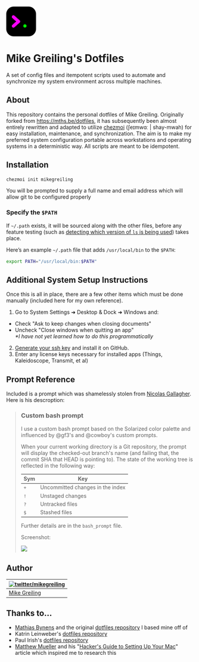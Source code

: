 ![](assets/dotfiles-icon-80x80.png)

# Mike Greiling's Dotfiles

A set of config files and itempotent scripts used to automate and synchronize my system environment across multiple machines.

## About

This repository contains the personal dotfiles of Mike Greiling. Originally forked from <https://mths.be/dotfiles>, it has subsequently been almost entirely rewritten and adapted to utilize [chezmoi](https://github.com/twpayne/chezmoi) (ʃeɪmwɑː | shay-mwah) for easy installation, maintenance, and synchronization. The aim is to make my preferred system configuration portable across workstations and operating systems in a deterministic way. All scripts are meant to be idempotent.

## Installation

```bash
chezmoi init mikegreiling
```

You will be prompted to supply a full name and email address which will allow git to be configured properly

### Specify the `$PATH`

If `~/.path` exists, it will be sourced along with the other files, before any feature testing (such as [detecting which version of `ls` is being used](https://github.com/mathiasbynens/dotfiles/blob/aff769fd7522/.aliases#L21-26)) takes place.

Here’s an example `~/.path` file that adds `/usr/local/bin` to the `$PATH`:

```bash
export PATH="/usr/local/bin:$PATH"
```

## Additional System Setup Instructions

Once this is all in place, there are a few other items which must be done manually (included here for my own reference).

1. Go to System Settings ➜ Desktop & Dock ➜ Windows and:
  - Check "Ask to keep changes when closing documents"
  - Uncheck "Close windows when quitting an app"  
    _*I have not yet learned how to do this programmatically_
2. [Generate your ssh key](https://help.github.com/articles/generating-ssh-keys/) and install it on GitHub.
3. Enter any license keys necessary for installed apps (Things, Kaleidoscope, Transmit, et al)

## Prompt Reference

Included is a prompt which was shamelessly stolen from [Nicolas Gallagher](https://github.com/necolas/dotfiles/).  Here is his descroption:

> ### Custom bash prompt
>
> I use a custom bash prompt based on the Solarized color palette and influenced by @gf3's and @cowboy's custom prompts.
>
> When your current working directory is a Git repository, the prompt will display the checked-out branch's name (and failing that, the commit SHA that HEAD is pointing to). The state of the working tree is reflected in the following way:
>
> Sym | Key
> ----|---------------------------------
> `+` | Uncommitted changes in the index
> `!` | Unstaged changes
> `?` | Untracked files
> `$` | Stashed files
>
> Further details are in the `bash_prompt` file.
>
> Screenshot:
>
> ![](http://i.imgur.com/DSJ1G.png)
>


## Author

| [![twitter/mikegreiling](http://gravatar.com/avatar/33f90637d77f8d4da67faafd3af6597e?s=70)](http://twitter.com/mikegreiling "Follow @mikegreiling on Twitter") |
|---|
| [Mike Greiling](https://pixelcog.com/) |

## Thanks to…

* [Mathias Bynens](https://mathiasbynens.be/) and the original [dotfiles repository](https://github.com/mathiasbynens/dotfiles) I based mine off of
* Katrin Leinweber's [dotfiles repository](https://gitlab.com/katrinleinweber/dotfiles)
* Paul Irish's [dotfiles repository](https://github.com/paulirish/dotfiles)
* [Matthew Mueller](https://github.com/MatthewMueller) and his "[Hacker's Guide to Setting Up Your Mac](https://web.archive.org/web/20160119134924/http://lapwinglabs.com/blog/hacker-guide-to-setting-up-your-mac)" article which inspired me to research this
